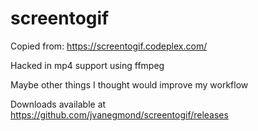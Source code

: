 # screentogif

Copied from: https://screentogif.codeplex.com/

Hacked in mp4 support using ffmpeg

Maybe other things I thought would improve my workflow

Downloads available at https://github.com/jvanegmond/screentogif/releases
